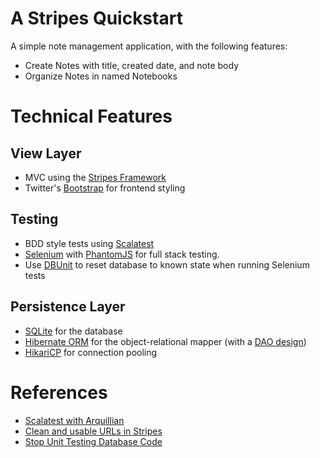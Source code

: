 # A Stripes Quickstart

A simple note management application, with the following features:
* Create Notes with title, created date, and note body
* Organize Notes in named Notebooks

# Technical Features

## View Layer
* MVC using the [Stripes Framework](http://www.stripesframework.org/)
* Twitter's [Bootstrap](http://getbootstrap.com/) for frontend styling

## Testing
* BDD style tests using [Scalatest](http://www.scalatest.org)
* [Selenium](http://docs.seleniumhq.org/) with [PhantomJS](http://phantomjs.org/) for full stack testing.
* Use [DBUnit](http://dbunit.sourceforge.net/) to reset database to known state when running Selenium tests

## Persistence Layer
* [SQLite](https://www.sqlite.org/) for the database
* [Hibernate ORM](http://hibernate.org/orm/) for the object-relational mapper (with a [DAO design](https://developer.jboss.org/wiki/GenericDataAccessObjects))
* [HikariCP](https://brettwooldridge.github.io/HikariCP/) for connection pooling

# References

* [Scalatest with Arquillian](https://github.com/tsabirgaliev/arquillian-scalatest-bootstrap)
* [Clean and usable URLs in Stripes](https://110j.wordpress.com/2010/05/07/clean-and-usable-urls-in-stripes/)
* [Stop Unit Testing Database Code](http://blog.jooq.org/2014/06/26/stop-unit-testing-database-code/)
